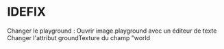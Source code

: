 # IDEFIX
Changer le playground : 
	Ouvrir image.playground avec un éditeur de texte
	Changer l'attribut groundTexture du champ "world
